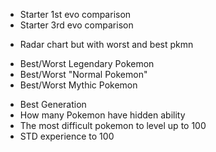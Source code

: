 - Starter 1st evo comparison
- Starter 3rd evo comparison

[//]: # (- Quantity of pokemon increased from gen to gen)
- Radar chart but with worst and best pkmn

[//]: # (- Pokekon quantity filtered by type)
[//]: # (- Avg stats for each generation compared to the others)
[//]: # (- Lightest pokemon)
[//]: # (- Heaviest Pokemon)
[//]: # (- Fastest Pokemon)
[//]: # (- Tallest Pokemon)
[//]: # (- Smallest Pokemon)
- Best/Worst Legendary Pokemon
- Best/Worst "Normal Pokemon"
- Best/Worst Mythic Pokemon

[//]: # (- Compare Best and Worse Pokemon per Generation )
- Best Generation
- How many Pokemon have hidden ability
- The most difficult pokemon to level up to 100
- STD experience to 100
